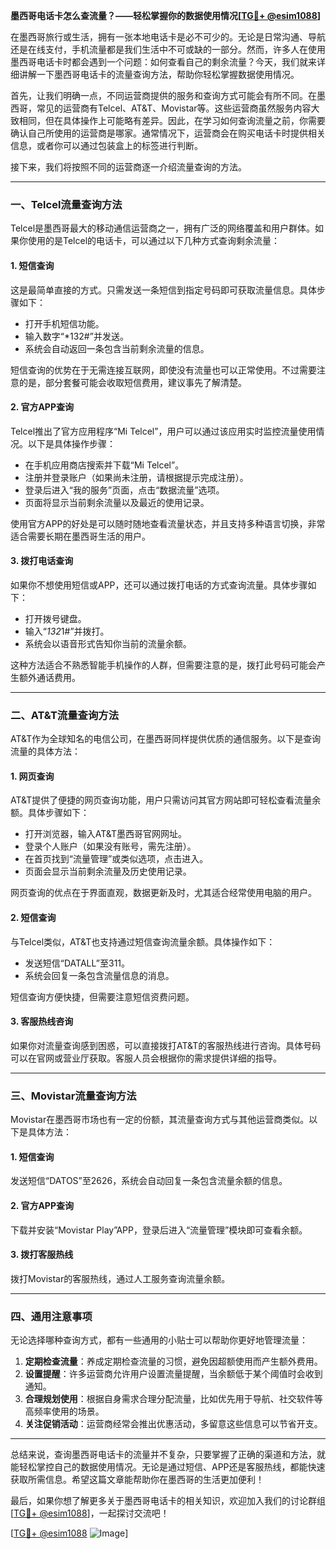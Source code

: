 **墨西哥电话卡怎么查流量？——轻松掌握你的数据使用情况[[TG💪+ @esim1088](https://t.me/s/esim1088)]**

在墨西哥旅行或生活，拥有一张本地电话卡是必不可少的。无论是日常沟通、导航还是在线支付，手机流量都是我们生活中不可或缺的一部分。然而，许多人在使用墨西哥电话卡时都会遇到一个问题：如何查看自己的剩余流量？今天，我们就来详细讲解一下墨西哥电话卡的流量查询方法，帮助你轻松掌握数据使用情况。

首先，让我们明确一点，不同运营商提供的服务和查询方式可能会有所不同。在墨西哥，常见的运营商有Telcel、AT&T、Movistar等。这些运营商虽然服务内容大致相同，但在具体操作上可能略有差异。因此，在学习如何查询流量之前，你需要确认自己所使用的运营商是哪家。通常情况下，运营商会在购买电话卡时提供相关信息，或者你可以通过包装盒上的标签进行判断。

接下来，我们将按照不同的运营商逐一介绍流量查询的方法。

---

### **一、Telcel流量查询方法**

Telcel是墨西哥最大的移动通信运营商之一，拥有广泛的网络覆盖和用户群体。如果你使用的是Telcel的电话卡，可以通过以下几种方式查询剩余流量：

#### **1. 短信查询**
这是最简单直接的方式。只需发送一条短信到指定号码即可获取流量信息。具体步骤如下：
- 打开手机短信功能。
- 输入数字“*132#”并发送。
- 系统会自动返回一条包含当前剩余流量的信息。

短信查询的优势在于无需连接互联网，即使没有流量也可以正常使用。不过需要注意的是，部分套餐可能会收取短信费用，建议事先了解清楚。

#### **2. 官方APP查询**
Telcel推出了官方应用程序“Mi Telcel”，用户可以通过该应用实时监控流量使用情况。以下是具体操作步骤：
- 在手机应用商店搜索并下载“Mi Telcel”。
- 注册并登录账户（如果尚未注册，请根据提示完成注册）。
- 登录后进入“我的服务”页面，点击“数据流量”选项。
- 页面将显示当前剩余流量以及最近的使用记录。

使用官方APP的好处是可以随时随地查看流量状态，并且支持多种语言切换，非常适合需要长期在墨西哥生活的用户。

#### **3. 拨打电话查询**
如果你不想使用短信或APP，还可以通过拨打电话的方式查询流量。具体步骤如下：
- 打开拨号键盘。
- 输入“*132*1#”并拨打。
- 系统会以语音形式告知你当前的流量余额。

这种方法适合不熟悉智能手机操作的人群，但需要注意的是，拨打此号码可能会产生额外通话费用。

---

### **二、AT&T流量查询方法**

AT&T作为全球知名的电信公司，在墨西哥同样提供优质的通信服务。以下是查询流量的具体方法：

#### **1. 网页查询**
AT&T提供了便捷的网页查询功能，用户只需访问其官方网站即可轻松查看流量余额。具体步骤如下：
- 打开浏览器，输入AT&T墨西哥官网网址。
- 登录个人账户（如果没有账号，需先注册）。
- 在首页找到“流量管理”或类似选项，点击进入。
- 页面会显示当前剩余流量及历史使用记录。

网页查询的优点在于界面直观，数据更新及时，尤其适合经常使用电脑的用户。

#### **2. 短信查询**
与Telcel类似，AT&T也支持通过短信查询流量余额。具体操作如下：
- 发送短信“DATALL”至311。
- 系统会回复一条包含流量信息的消息。

短信查询方便快捷，但需要注意短信资费问题。

#### **3. 客服热线咨询**
如果你对流量查询感到困惑，可以直接拨打AT&T的客服热线进行咨询。具体号码可以在官网或营业厅获取。客服人员会根据你的需求提供详细的指导。

---

### **三、Movistar流量查询方法**

Movistar在墨西哥市场也有一定的份额，其流量查询方式与其他运营商类似。以下是具体方法：

#### **1. 短信查询**
发送短信“DATOS”至2626，系统会自动回复一条包含流量余额的信息。

#### **2. 官方APP查询**
下载并安装“Movistar Play”APP，登录后进入“流量管理”模块即可查看余额。

#### **3. 拨打客服热线**
拨打Movistar的客服热线，通过人工服务查询流量余额。

---

### **四、通用注意事项**

无论选择哪种查询方式，都有一些通用的小贴士可以帮助你更好地管理流量：

1. **定期检查流量**：养成定期检查流量的习惯，避免因超额使用而产生额外费用。
2. **设置提醒**：许多运营商允许用户设置流量提醒，当余额低于某个阈值时会收到通知。
3. **合理规划使用**：根据自身需求合理分配流量，比如优先用于导航、社交软件等高频率使用的场景。
4. **关注促销活动**：运营商经常会推出优惠活动，多留意这些信息可以节省开支。

---

总结来说，查询墨西哥电话卡的流量并不复杂，只要掌握了正确的渠道和方法，就能轻松掌控自己的数据使用情况。无论是通过短信、APP还是客服热线，都能快速获取所需信息。希望这篇文章能帮助你在墨西哥的生活更加便利！

最后，如果你想了解更多关于墨西哥电话卡的相关知识，欢迎加入我们的讨论群组[[TG💪+ @esim1088](https://t.me/s/esim1088)]，一起探讨交流吧！

[[TG💪+ @esim1088](https://t.me/s/esim1088) ![Image](https://i.postimg.cc/4NQfJmqS/Snipaste-2025-05-13-00-14-12.png)]